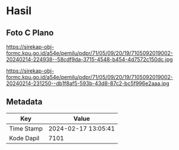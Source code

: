 # Hasil

## Foto C Plano

https://sirekap-obj-formc.kpu.go.id/a54e/pemilu/pdpr/71/05/09/20/19/7105092019002-20240214-224938--58cdf9da-3715-4548-b454-4d7572c150dc.jpg

https://sirekap-obj-formc.kpu.go.id/a54e/pemilu/pdpr/71/05/09/20/19/7105092019002-20240214-231250--db1f8af5-593b-43d8-87c2-bc5f996e2aaa.jpg


## Metadata

| Key        | Value               |
| ---------- | ------------------- |
| Time Stamp | 2024-02-17 13:05:41 |
| Kode Dapil | 7101                |



